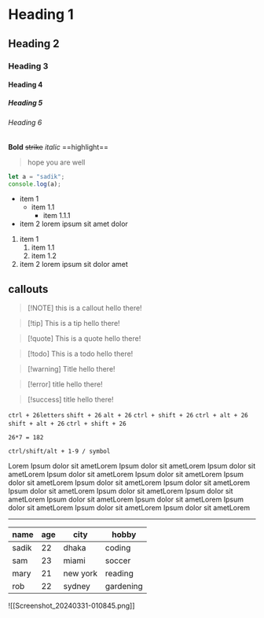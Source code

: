 # Heading 1
## Heading 2
### Heading 3
#### Heading 4
##### Heading 5
###### Heading 6

**Bold** ~~strike~~ *italic* ==highlight==

> hope you are well

```js
let a = "sadik";
console.log(a);

```

- item 1
	- item 1.1
		- item 1.1.1
- item 2
	lorem ipsum sit amet dolor


1. item 1
	1. item 1.1
	2. item 1.2
2. item 2
	lorem ipsum sit dolor amet


## callouts

> [!NOTE] this is a callout
> hello there!


> [!tip] This is a tip
> hello there!

> [!quote] This is a quote
> hello there!

> [!todo] This is a todo
> hello there!

> [!warning] Title
> hello there!

>[!error] title
>hello there!

> [!success]  title
> hello there!


`ctrl + 26letters` 
`shift + 26`
`alt + 26`
`ctrl + shift + 26`
`ctrl + alt + 26`
`shift + alt + 26`
`ctrl + shift + 26`

`26*7 = 182`

`ctrl/shift/alt + 1-9 / symbol`  

Lorem Ipsum dolor sit ametLorem Ipsum dolor sit ametLorem Ipsum dolor sit ametLorem Ipsum dolor sit ametLorem Ipsum dolor sit ametLorem Ipsum dolor sit ametLorem Ipsum dolor sit ametLorem Ipsum dolor sit ametLorem Ipsum dolor sit ametLorem Ipsum dolor sit ametLorem Ipsum dolor sit ametLorem Ipsum dolor sit ametLorem Ipsum dolor sit ametLorem Ipsum dolor sit ametLorem Ipsum dolor sit ametLorem Ipsum dolor sit ametLorem 

---

| name  | age | city     | hobby     |
| ----- | --- | -------- | --------- |
| sadik | 22  | dhaka    | coding    |
| sam   | 23  | miami    | soccer    |
| mary  | 21  | new york | reading   |
| rob   | 22  | sydney   | gardening |


![[Screenshot_20240331-010845.png]]